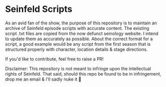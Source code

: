 # Seinfeld Scripts
As an avid fan of the show, the purpose of this repository is to maintain an archive of Seinfeld episode scripts with accurate content. The existing script .txt files are copied from the now defunct seinology website. I intend to update them as accurately as possible. About the correct format for a script, a good example would be any script from the first season that is structured properly with character, location details & stage directions.

If you'd like to contribute, feel free to raise a PR!

Disclaimer: This repository is not meant to infringe upon the intellectual rights of Seinfeld. That said, should this repo be found to be in infringement, drop me an email & I'll sadly nuke it 🧨
